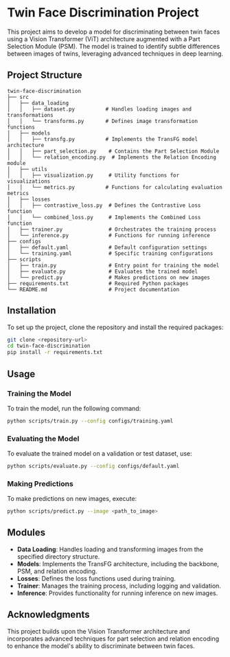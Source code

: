 # Twin Face Discrimination Project

This project aims to develop a model for discriminating between twin faces using a Vision Transformer (ViT) architecture augmented with a Part Selection Module (PSM). The model is trained to identify subtle differences between images of twins, leveraging advanced techniques in deep learning.

## Project Structure

```
twin-face-discrimination
├── src
│   ├── data_loading
│   │   ├── dataset.py          # Handles loading images and transformations
│   │   └── transforms.py       # Defines image transformation functions
│   ├── models
│   │   ├── transfg.py          # Implements the TransFG model architecture
│   │   ├── part_selection.py    # Contains the Part Selection Module
│   │   └── relation_encoding.py  # Implements the Relation Encoding module
│   ├── utils
│   │   ├── visualization.py     # Utility functions for visualizations
│   │   └── metrics.py          # Functions for calculating evaluation metrics
│   ├── losses
│   │   ├── contrastive_loss.py  # Defines the Contrastive Loss function
│   │   └── combined_loss.py     # Implements the Combined Loss function
│   ├── trainer.py               # Orchestrates the training process
│   └── inference.py             # Functions for running inference
├── configs
│   ├── default.yaml             # Default configuration settings
│   └── training.yaml            # Specific training configurations
├── scripts
│   ├── train.py                 # Entry point for training the model
│   ├── evaluate.py              # Evaluates the trained model
│   └── predict.py               # Makes predictions on new images
├── requirements.txt             # Required Python packages
└── README.md                    # Project documentation
```

## Installation

To set up the project, clone the repository and install the required packages:

```bash
git clone <repository-url>
cd twin-face-discrimination
pip install -r requirements.txt
```

## Usage

### Training the Model

To train the model, run the following command:

```bash
python scripts/train.py --config configs/training.yaml
```

### Evaluating the Model

To evaluate the trained model on a validation or test dataset, use:

```bash
python scripts/evaluate.py --config configs/default.yaml
```

### Making Predictions

To make predictions on new images, execute:

```bash
python scripts/predict.py --image <path_to_image>
```

## Modules

- **Data Loading**: Handles loading and transforming images from the specified directory structure.
- **Models**: Implements the TransFG architecture, including the backbone, PSM, and relation encoding.
- **Losses**: Defines the loss functions used during training.
- **Trainer**: Manages the training process, including logging and validation.
- **Inference**: Provides functionality for running inference on new images.

## Acknowledgments

This project builds upon the Vision Transformer architecture and incorporates advanced techniques for part selection and relation encoding to enhance the model's ability to discriminate between twin faces.
